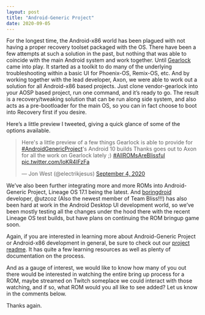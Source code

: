 ```yaml
---
layout: post
title: "Android-Generic Project"
date: 2020-09-05
---
```


For the longest time, the Android-x86 world has been plagued with not having a proper recovery toolset packaged with the OS. There have been a few attempts at such a solution in the past, but nothing that was able to coincide with the main Android system and work together. Until [Gearlock][gearlock] came into play. It started as a toolkit to do many of the underlying troubleshooting within a basic UI for Phoenix-OS, Remix-OS, etc. And by working together with the lead developer, Axon, we were able to work out a solution for all Android-x86 based projects. Just clone vendor-gearlock into your AOSP based project, run one command, and it’s ready to go. The result is a recovery/tweaking solution that can be run along side system, and also acts as a pre-bootloader for the main OS, so you can in fact choose to boot into Recovery first if you desire.

[gearlock]: https://supreme-gamers.com/threads/gearlock-custom-recovery-replacement-for-android-x86.169/

Here’s a little preview I tweeted, giving a quick glance of some of the options available.

<blockquote class="twitter-tweet"><p lang="en" dir="ltr">Here&#39;s a little preview of a few things Gearlock is able to provide for <a href="https://twitter.com/hashtag/AndroidGenericProject?src=hash&amp;ref_src=twsrc%5Etfw">#AndroidGenericProject</a>&#39;s Android 10 builds Thanks goes out to Axon for all the work on Gearlock lately ;) <a href="https://twitter.com/hashtag/AllROMsAreBlissful?src=hash&amp;ref_src=twsrc%5Etfw">#AllROMsAreBlissful</a> <a href="https://t.co/loKR4IFzFa">pic.twitter.com/loKR4IFzFa</a></p>&mdash; Jon West (@electrikjesus) <a href="https://twitter.com/electrikjesus/status/1302032014636441605?ref_src=twsrc%5Etfw">September 4, 2020</a></blockquote> <script async src="https://platform.twitter.com/widgets.js" charset="utf-8"></script> 

We’ve also been further integrating more and more ROMs into Android-Generic Project, Lineage OS 17.1 being the latest. And [boringdroid][boringdroid] developer, @utzcoz (Also the newest member of Team Bliss!!!) has also been hard at work in the Android Desktop UI development world, so we’ve been mostly testing all the changes under the hood there with the recent Lineage OS test builds, but have plans on continuing the ROM bringup game soon.

[boringdroid]: https://github.com/boringdroid

Again, if you are interested in learning more about Android-Generic Project or Android-x86 development in general, be sure to check out our [project readme][project-readme]. It has quite a few learning resources as well as plenty of documentation on the process.

[project-readme]: https://gitlab.com/android-generic/vendor_android-generic

And as a gauge of interest, we would like to know how many of you out there would be interested in watching the entire bring up process for a ROM, maybe streamed on Twitch someplace we could interact with those watching, and if so, what ROM would you all like to see added? Let us know in the comments below.

Thanks again.